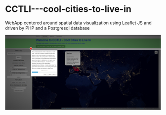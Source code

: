 # CCTLI---cool-cities-to-live-in
WebApp centered around spatial data visualization using Leaflet JS and driven by PHP and a Postgresql database

![Screenshot1](https://github.com/danielkremerov/CCTLI---cool-cities-to-live-in/blob/master/example%20screenshots/screenshot1.png)
